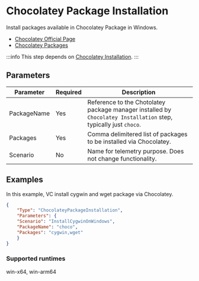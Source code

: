﻿---
id: chocolatey-package
---

# Chocolatey Package Installation
Install packages available in Chocolatey Package in Windows.

- [Chocolatey Official Page](https://chocolatey.org/)
- [Chocolatey Packages](https://community.chocolatey.org/packages)

:::info
This step depends on [Chocolatey Installation](./chocolatey.md).
:::

## Parameters
| **Parameter** | **Required** | **Description**                                                                                                 |
|---------------|--------------|-----------------------------------------------------------------------------------------------------------------|
| PackageName   | Yes          | Reference to the Chotolatey package manager installed by `Chocolatey Installation` step, typically just `choco`.|
| Packages      | Yes          | Comma delimitered list of packages to be installed via Chocolatey.                                              |
| Scenario      | No           | Name for telemetry purpose. Does not change functionality.                                                      |


## Examples
In this example, VC install cygwin and wget package via Chocolatey.
```json
{
    "Type": "ChocolateyPackageInstallation",
    "Parameters": {
    "Scenario": "InstallCygwinOnWindows",
    "PackageName": "choco",
    "Packages": "cygwin,wget"
    }
}
```


### Supported runtimes
win-x64, win-arm64